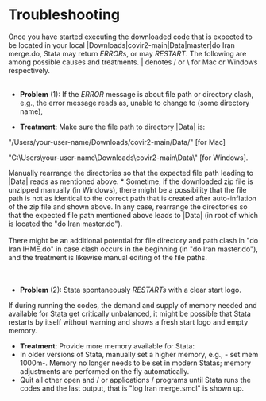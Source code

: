 # Troubleshooting


Once you have started executing the downloaded code that is expected to be located in your local |Downloads|covir2-main|Data|master|do Iran merge.do, Stata may return *ERRORs*, or may *RESTART*. The following are among possible causes and treatments. | denotes / or \ for Mac or Windows respectively. 
<br/><br/>
* **Problem** (1): If the *ERROR* message is about file path or directory clash, e.g., the error message reads as, unable to change to (some directory name), 

* **Treatment**: Make sure the file path to directory |Data| is: 

"/Users/your-user-name/Downloads/covir2-main/Data/" [for Mac]

"C:\Users\your-user-name\Downloads\covir2-main\Data\\" [for Windows].

Manually rearrange the directories so that the expected file path leading to |Data| reads as mentioned above. 
*
Sometime, if the downloaded zip file is unzipped manually (in Windows), there might be a possibility that the file path is not as identical to the correct path that is created after auto-inflation of the zip file and shown above. In any case, rearrange the directories so that the expected file path mentioned above leads to |Data| (in root of which is located the "do Iran master.do").
<br/><br/>
There might be an additional potential for file directory and path clash in "do Iran IHME.do" in case clash occurs in the beginning (in "do Iran master.do"), and the treatment is likewise manual editing of the file paths.  
<br/><br/>

* **Problem** (2): Stata spontaneously *RESTARTs* with a clear start logo. 

If during running the codes, the demand and supply of memory needed and available for Stata get critically unbalanced, it might be possible that Stata restarts by itself without warning and shows a fresh start logo and empty memory. 
- **Treatment**: Provide more memory available for Stata:
- In older versions of Stata, manually set a higher memory, e.g., - set mem 1000m-. Memory no longer needs to be set in modern Statas; memory adjustments are performed on the fly automatically.
- Quit all other open and / or applications / programs until Stata runs the codes and the last output, that is "log Iran merge.smcl" is shown up. 



